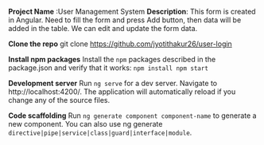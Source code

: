 **Project Name** :User Management System
**Description**: This form is created in Angular. Need to fill the form and press Add button, then data will be added in the table. We can edit and update the form data.

**Clone the repo**
git clone https://github.com/jyotithakur26/user-login

**Install npm packages**
Install the `npm` packages described in the package.json and verify that it works:
`npm install
npm start`

**Development server**
Run `ng serve` for a dev server. Navigate to http://localhost:4200/. The application will automatically reload if you change any of the source files.

**Code scaffolding**
Run `ng generate component component-name` to generate a new component. You can also use ng generate `directive|pipe|service|class|guard|interface|module`.
